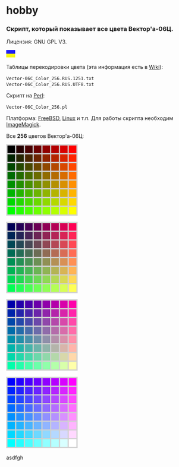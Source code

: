 # hobby
### Скрипт, который показывает все цвета Вектор'а-06Ц.

Лицензия: GNU GPL V3.

![](https://github.com/drilnet/vector-06c-color256/blob/master/UA.png)

Таблицы перекодировки цвета (эта информация есть в [Wiki](https://github.com/drilnet/vector-06c-color256/wiki)):

    Vector-06C_Color_256.RUS.1251.txt
    Vector-06C_Color_256.RUS.UTF8.txt

Скрипт на [Perl](http://www.perl.org/):

    Vector-06C_Color_256.pl

Платформа: [FreeBSD](https://www.freebsd.org/), [Linux](https://www.linux.org/) и т.п. 
Для работы скрипта необходим [ImageMagick](https://www.imagemagick.org).

Все **256** цветов Вектор'а-06Ц:

![](https://github.com/drilnet/vector-06c-color256/blob/master/Images%20PNG/Vector-06C_Color_256.3.png)


asdfgh

